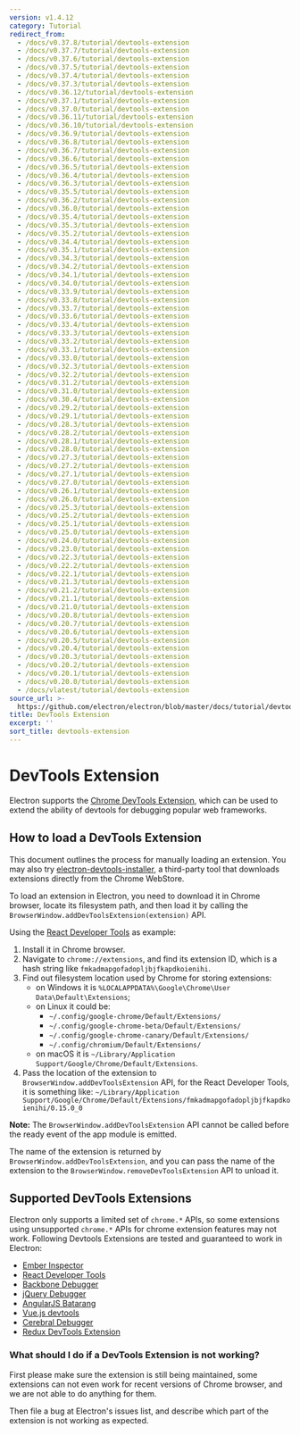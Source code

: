 ```yaml
---
version: v1.4.12
category: Tutorial
redirect_from:
  - /docs/v0.37.8/tutorial/devtools-extension
  - /docs/v0.37.7/tutorial/devtools-extension
  - /docs/v0.37.6/tutorial/devtools-extension
  - /docs/v0.37.5/tutorial/devtools-extension
  - /docs/v0.37.4/tutorial/devtools-extension
  - /docs/v0.37.3/tutorial/devtools-extension
  - /docs/v0.36.12/tutorial/devtools-extension
  - /docs/v0.37.1/tutorial/devtools-extension
  - /docs/v0.37.0/tutorial/devtools-extension
  - /docs/v0.36.11/tutorial/devtools-extension
  - /docs/v0.36.10/tutorial/devtools-extension
  - /docs/v0.36.9/tutorial/devtools-extension
  - /docs/v0.36.8/tutorial/devtools-extension
  - /docs/v0.36.7/tutorial/devtools-extension
  - /docs/v0.36.6/tutorial/devtools-extension
  - /docs/v0.36.5/tutorial/devtools-extension
  - /docs/v0.36.4/tutorial/devtools-extension
  - /docs/v0.36.3/tutorial/devtools-extension
  - /docs/v0.35.5/tutorial/devtools-extension
  - /docs/v0.36.2/tutorial/devtools-extension
  - /docs/v0.36.0/tutorial/devtools-extension
  - /docs/v0.35.4/tutorial/devtools-extension
  - /docs/v0.35.3/tutorial/devtools-extension
  - /docs/v0.35.2/tutorial/devtools-extension
  - /docs/v0.34.4/tutorial/devtools-extension
  - /docs/v0.35.1/tutorial/devtools-extension
  - /docs/v0.34.3/tutorial/devtools-extension
  - /docs/v0.34.2/tutorial/devtools-extension
  - /docs/v0.34.1/tutorial/devtools-extension
  - /docs/v0.34.0/tutorial/devtools-extension
  - /docs/v0.33.9/tutorial/devtools-extension
  - /docs/v0.33.8/tutorial/devtools-extension
  - /docs/v0.33.7/tutorial/devtools-extension
  - /docs/v0.33.6/tutorial/devtools-extension
  - /docs/v0.33.4/tutorial/devtools-extension
  - /docs/v0.33.3/tutorial/devtools-extension
  - /docs/v0.33.2/tutorial/devtools-extension
  - /docs/v0.33.1/tutorial/devtools-extension
  - /docs/v0.33.0/tutorial/devtools-extension
  - /docs/v0.32.3/tutorial/devtools-extension
  - /docs/v0.32.2/tutorial/devtools-extension
  - /docs/v0.31.2/tutorial/devtools-extension
  - /docs/v0.31.0/tutorial/devtools-extension
  - /docs/v0.30.4/tutorial/devtools-extension
  - /docs/v0.29.2/tutorial/devtools-extension
  - /docs/v0.29.1/tutorial/devtools-extension
  - /docs/v0.28.3/tutorial/devtools-extension
  - /docs/v0.28.2/tutorial/devtools-extension
  - /docs/v0.28.1/tutorial/devtools-extension
  - /docs/v0.28.0/tutorial/devtools-extension
  - /docs/v0.27.3/tutorial/devtools-extension
  - /docs/v0.27.2/tutorial/devtools-extension
  - /docs/v0.27.1/tutorial/devtools-extension
  - /docs/v0.27.0/tutorial/devtools-extension
  - /docs/v0.26.1/tutorial/devtools-extension
  - /docs/v0.26.0/tutorial/devtools-extension
  - /docs/v0.25.3/tutorial/devtools-extension
  - /docs/v0.25.2/tutorial/devtools-extension
  - /docs/v0.25.1/tutorial/devtools-extension
  - /docs/v0.25.0/tutorial/devtools-extension
  - /docs/v0.24.0/tutorial/devtools-extension
  - /docs/v0.23.0/tutorial/devtools-extension
  - /docs/v0.22.3/tutorial/devtools-extension
  - /docs/v0.22.2/tutorial/devtools-extension
  - /docs/v0.22.1/tutorial/devtools-extension
  - /docs/v0.21.3/tutorial/devtools-extension
  - /docs/v0.21.2/tutorial/devtools-extension
  - /docs/v0.21.1/tutorial/devtools-extension
  - /docs/v0.21.0/tutorial/devtools-extension
  - /docs/v0.20.8/tutorial/devtools-extension
  - /docs/v0.20.7/tutorial/devtools-extension
  - /docs/v0.20.6/tutorial/devtools-extension
  - /docs/v0.20.5/tutorial/devtools-extension
  - /docs/v0.20.4/tutorial/devtools-extension
  - /docs/v0.20.3/tutorial/devtools-extension
  - /docs/v0.20.2/tutorial/devtools-extension
  - /docs/v0.20.1/tutorial/devtools-extension
  - /docs/v0.20.0/tutorial/devtools-extension
  - /docs/vlatest/tutorial/devtools-extension
source_url: >-
  https://github.com/electron/electron/blob/master/docs/tutorial/devtools-extension.md
title: DevTools Extension
excerpt: ''
sort_title: devtools-extension
---
```

# DevTools Extension

Electron supports the [Chrome DevTools Extension](https://developer.chrome.com/extensions/devtools), which can be used to extend the ability of devtools for debugging popular web frameworks.

## How to load a DevTools Extension

This document outlines the process for manually loading an extension. You may also try [electron-devtools-installer](https://github.com/GPMDP/electron-devtools-installer), a third-party tool that downloads extensions directly from the Chrome WebStore.

To load an extension in Electron, you need to download it in Chrome browser, locate its filesystem path, and then load it by calling the `BrowserWindow.addDevToolsExtension(extension)` API.

Using the [React Developer Tools](https://chrome.google.com/webstore/detail/react-developer-tools/fmkadmapgofadopljbjfkapdkoienihi) as example:

1.  Install it in Chrome browser.
2.  Navigate to `chrome://extensions`, and find its extension ID, which is a hash string like `fmkadmapgofadopljbjfkapdkoienihi`.
3.  Find out filesystem location used by Chrome for storing extensions:
    *   on Windows it is `%LOCALAPPDATA%\Google\Chrome\User Data\Default\Extensions`;
    *   on Linux it could be:
        *   `~/.config/google-chrome/Default/Extensions/`
        *   `~/.config/google-chrome-beta/Default/Extensions/`
        *   `~/.config/google-chrome-canary/Default/Extensions/`
        *   `~/.config/chromium/Default/Extensions/`
    *   on macOS it is `~/Library/Application Support/Google/Chrome/Default/Extensions`.
4.  Pass the location of the extension to `BrowserWindow.addDevToolsExtension` API, for the React Developer Tools, it is something like: `~/Library/Application Support/Google/Chrome/Default/Extensions/fmkadmapgofadopljbjfkapdkoienihi/0.15.0_0`

**Note:** The `BrowserWindow.addDevToolsExtension` API cannot be called before the ready event of the app module is emitted.

The name of the extension is returned by `BrowserWindow.addDevToolsExtension`, and you can pass the name of the extension to the `BrowserWindow.removeDevToolsExtension` API to unload it.

## Supported DevTools Extensions

Electron only supports a limited set of `chrome.*` APIs, so some extensions using unsupported `chrome.*` APIs for chrome extension features may not work. Following Devtools Extensions are tested and guaranteed to work in Electron:

*   [Ember Inspector](https://chrome.google.com/webstore/detail/ember-inspector/bmdblncegkenkacieihfhpjfppoconhi)
*   [React Developer Tools](https://chrome.google.com/webstore/detail/react-developer-tools/fmkadmapgofadopljbjfkapdkoienihi)
*   [Backbone Debugger](https://chrome.google.com/webstore/detail/backbone-debugger/bhljhndlimiafopmmhjlgfpnnchjjbhd)
*   [jQuery Debugger](https://chrome.google.com/webstore/detail/jquery-debugger/dbhhnnnpaeobfddmlalhnehgclcmjimi)
*   [AngularJS Batarang](https://chrome.google.com/webstore/detail/angularjs-batarang/ighdmehidhipcmcojjgiloacoafjmpfk)
*   [Vue.js devtools](https://chrome.google.com/webstore/detail/vuejs-devtools/nhdogjmejiglipccpnnnanhbledajbpd)
*   [Cerebral Debugger](http://www.cerebraljs.com/documentation/the_debugger)
*   [Redux DevTools Extension](https://chrome.google.com/webstore/detail/redux-devtools/lmhkpmbekcpmknklioeibfkpmmfibljd)

### What should I do if a DevTools Extension is not working?

First please make sure the extension is still being maintained, some extensions can not even work for recent versions of Chrome browser, and we are not able to do anything for them.

Then file a bug at Electron's issues list, and describe which part of the extension is not working as expected.
